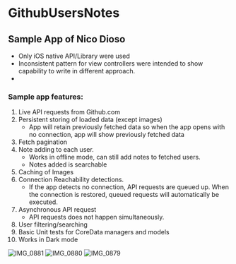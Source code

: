 # GithubUsersNotes

## Sample App of Nico Dioso

* Only iOS native API/Library were used
* Inconsistent pattern for view controllers were intended to show capability to write in different approach.
* 

### Sample app features:
1. Live API requests from Github.com
2. Persistent storing of loaded data (except images)
   - App will retain previously fetched data so when the app opens with no connection, app will show previously fetched data
3. Fetch pagination
4. Note adding to each user.
   - Works in offline mode, can still add notes to fetched users.
   - Notes added is searchable
5. Caching of Images
6. Connection Reachability detections.
   - If the app detects no connection, API requests are queued up. When the connection is restored, queued requests will automatically be executed.
7. Asynchronous API request
   - API requests does not happen simultaneously.
8. User filtering/searching
9. Basic Unit tests for CoreData managers and models
10. Works in Dark mode

![IMG_0881](https://user-images.githubusercontent.com/83448807/116686263-26980000-a9e6-11eb-9245-161c02af4504.png)
![IMG_0880](https://user-images.githubusercontent.com/83448807/116681720-ea61a100-a9df-11eb-8189-9c140139ff85.png)
![IMG_0879](https://user-images.githubusercontent.com/83448807/116681737-f0578200-a9df-11eb-8e0b-e19c93acf82c.png)


